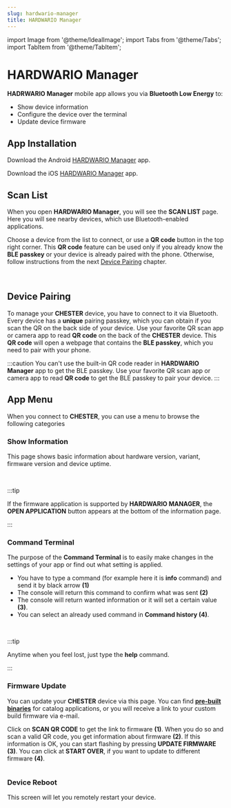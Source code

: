 ```yaml
---
slug: hardwario-manager
title: HARDWARIO Manager
---
```

import Image from '@theme/IdealImage';
import Tabs from '@theme/Tabs';
import TabItem from '@theme/TabItem';

# HARDWARIO Manager

**HADRWARIO Manager** mobile app allows you via **Bluetooth Low Energy** to:

- Show device information
- Configure the device over the terminal
- Update device firmware

## App Installation

<Tabs groupId="mobile-platform">

<TabItem value="android" label="Android" default>

Download the Android [HARDWARIO Manager](https://play.google.com/store/apps/details?id=com.hardwario.manager) app.

</TabItem>

<TabItem value="ios" label="iOS">

Download the iOS [HARDWARIO Manager](https://apps.apple.com/cz/app/hardwario-manager/id6444803082) app.

</TabItem>

</Tabs>

## Scan List

When you open **HARDWARIO Manager**, you will see the **SCAN LIST** page. Here you will see nearby devices, which use Bluetooth-enabled applications.

Choose a device from the list to connect, or use a **QR code** button in the top right corner. This **QR code** feature can be used only if you already know the **BLE passkey** or your device is already paired with the phone. Otherwise, follow instructions from the next [Device Pairing](#device-pairing) chapter.

<div class="container">
  <div class="row">
    <div class="col col--5">
      <div><Image img={require('./manager_scan_list.png')} /></div>
    </div>
    <div class="col col--8">
    </div>
  </div>
</div>
<br />

## Device Pairing

To manage your **CHESTER** device, you have to connect to it via Bluetooth. Every device has a **unique** pairing passkey, which you can obtain if you scan the QR on the back side of your device. Use your favorite QR scan app or camera app to read **QR code** on the back of the **CHESTER** device. This **QR code** will open a webpage that contains the **BLE passkey**, which you need to pair with your phone.

:::caution
You can't use the built-in QR code reader in **HARDWARIO Manager** app to get the BLE passkey. Use your favorite QR scan app or camera app to read **QR code** to get the BLE passkey to pair your device.
:::

## App Menu

When you connect to **CHESTER**, you can use a menu to browse the following categories

### Show Information

This page shows basic information about hardware version, variant, firmware version and device uptime.

<div class="container">
  <div class="row">
    <div class="col col--5">
      <div><Image img={require('./manager_general_info.png')} /></div>
    </div>
    <div class="col col--8">
    </div>
  </div>
</div>
<br />

:::tip

If the firmware application is supported by **HARDWARIO MANAGER**, the **OPEN APPLICATION** button appears at the bottom of the information page.

:::

### Command Terminal

The purpose of the **Command Terminal** is to easily make changes in the settings of your app or find out what setting is applied.

- You have to type a command (for example here it is **info** command) and send it by black arrow **(1)**
- The console will return this command to confirm what was sent **(2)**
- The console will return wanted information or it will set a certain value **(3)**.
- You can select an already used command in **Command history (4)**.


<div class="container">
  <div class="row">
    <div class="col col--5">
      <div><Image img={require('./manager_console.png')} /></div>
    </div>
    <div class="col col--8">
    </div>
  </div>
</div>
<br />

:::tip

Anytime when you feel lost, just type the **help** command.

:::

### Firmware Update

You can update your **CHESTER** device via this page. You can find [**pre-built binaries**](../catalog-applications/index.md#application-firmware) for catalog applications, or you will receive a link to your custom build firmware via e-mail.

Click on **SCAN QR CODE** to get the link to firmware **(1)**. When you do so and scan a valid QR code, you get information about firmware **(2)**. If this information is OK, you can start flashing by pressing **UPDATE FIRMWARE (3)**. You can click at **START OVER**, if you want to update to different firmware **(4)**.

<div class="container">
  <div class="row">
    <div class="col col--8">
      <div><Image img={require('./manager_firmware_update.png')} /></div>
    </div>
    <div class="col col--12">
    </div>
  </div>
</div>

### Device Reboot

This screen will let you remotely restart your device.

<div class="container">
  <div class="row">
    <div class="col col--4">
      <div><Image img={require('./manager_restart_device.png')} /></div>
    </div>
    <div class="col col--8">
    </div>
  </div>
</div>

